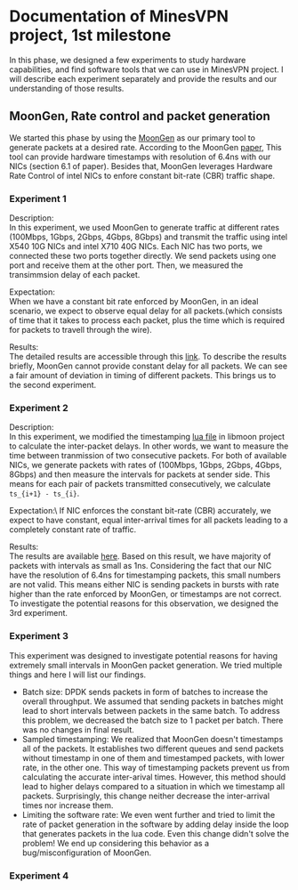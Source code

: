 # Documentation of MinesVPN project, 1st milestone
In this phase, we designed a few experiments to study hardware capabilities, and find software tools that we can use in MinesVPN project. I will describe each experiment separately and provide the results and our understanding of those results.

## MoonGen, Rate control and packet generation
We started this phase by using the [MoonGen](https://github.com/ubc-systopia/MoonGen-1) as our primary tool to generate packets at a desired rate. According to the MoonGen [paper](https://www.net.in.tum.de/fileadmin/bibtex/publications/papers/MoonGen_IMC2015.pdf), This tool can provide hardware timestamps with resolution of 6.4ns with our NICs (section 6.1 of paper). Besides that, MoonGen leverages Hardware Rate Control of intel NICs to enfore constant bit-rate (CBR) traffic shape.

### Experiment 1
Description:\
In this experiment, we used MoonGen to generate traffic at different rates (100Mbps, 1Gbps, 2Gbps, 4Gbps, 8Gbps) and transmit the traffic using intel X540 10G NICs and intel X710 40G NICs. Each NIC has two ports, we connected these two ports together directly. We send packets using one port and receive them at the other port. Then, we measured the transimmsion delay of each packet. 

Expectation:\
When we have a constant bit rate enforced by MoonGen, in an ideal scenario, we expect to observe equal delay for all packets.(which consists of time that it takes to process each packet, plus the time which is required for packets to travell through the wire). 

Results:\
The detailed results are accessible through this [link](https://github.com/ubc-systopia/minesvpn-benchmarking/blob/main/codes/data_analysis/1_2_experiment.ipynb). To describe the results briefly, MoonGen cannot provide constant delay for all packets. We can see a fair amount of deviation in timing of different packets. This brings us to the second experiment.

### Experiment 2
Description:\
In this experiment, we modified the timestamping [lua file](https://github.com/ubc-systopia/MoonGen-1/blob/master/libmoon/lua/interval_timestamping.lua) in libmoon project to calculate the inter-packet delays. In other words, we want to measure the time between tranmission of two consecutive packets. For both of available NICs, we generate packets with rates of (100Mbps, 1Gbps, 2Gbps, 4Gbps, 8Gbps) and then measure the intervals for packets at sender side. This means for each pair of packets transmitted consecutively, we calculate ``ts_{i+1} - ts_{i}``.

Expectation:\ 
If NIC enforces the constant bit-rate (CBR) accurately, we expect to have constant, equal inter-arrival times for all packets leading to a completely constant rate of traffic.

Results:\
The results are available [here](https://github.com/ubc-systopia/minesvpn-benchmarking/blob/main/codes/data_analysis/1_2_experiment.ipynb). Based on this result, we have majority of packets with intervals as small as 1ns. Considering the fact that our NIC have the resolution of 6.4ns for timestamping packets, this small numbers are not valid. This means either NIC is sending packets in bursts with rate higher than the rate enforced by MoonGen, or timestamps are not correct. To investigate the potential reasons for this observation, we designed the 3rd experiment.

### Experiment 3
This experiment was designed to investigate potential reasons for having extremely small intervals in MoonGen packet generation. We tried multiple things and here I will list our findings.

* Batch size: DPDK sends packets in form of batches to increase the overall throughput. We assumed that sending packets in batches might lead to short intervals between packets in the same batch. To address this problem, we decreased the batch size to 1 packet per batch. There was no changes in final result. 
* Sampled timestamping: We realized that MoonGen doesn't timestamps all of the packets. It establishes two different queues and send packets without timestamp in one of them and timestamped packets, with lower rate, in the other one. This way of timestamping packets prevent us from calculating the accurate inter-arival times. However, this method should lead to higher delays compared to a situation in which we timestamp all packets. Surprisingly, this change neither decrease the inter-arrival times nor increase them.
* Limiting the software rate: We even went further and tried to limit the rate of packet generation in the software by adding delay inside the loop that generates packets in the lua code. Even this change didn't solve the problem! We end up considering this behavior as a bug/misconfiguration of MoonGen.

### Experiment 4

